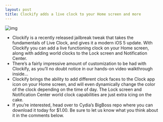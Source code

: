 ```yaml
---
layout: post
title: Clockify adds a live clock to your Home screen and more
---
```

![img](http://media.idownloadblog.com/wp-content/uploads/2012/06/Clockify-Screenshot.jpg)
* Clockify is a recently released jailbreak tweak that takes the fundamentals of Live Clock, and gives it a modern iOS 5 update. With Clockify you can add a live functioning clock on your Home screen, along with adding world clocks to the Lock screen and Notification Center.
* There’s a fairly impressive amount of customization to be had with Clockify, as you’ll no doubt notice in our hands-on video walkthrough inside…
* Clockify brings the ability to add different clock faces to the Clock app icon on your Home screen, and will even dynamically change the color of the clock depending on the time of day. The Lock screen and Notification Center world clock capabilities are just extra icing on the cake.
* If you’re interested, head over to Cydia’s BigBoss repo where you can download it today for $1.00. Be sure to let us know what you think about it in the comments below.


